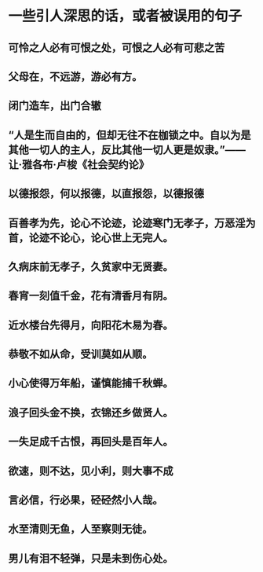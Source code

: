 # 一些引人深思的话，或者被误用的句子

## 可怜之人必有可恨之处，可恨之人必有可悲之苦

## 父母在，不远游，游必有方。

## 闭门造车，出门合辙

## “人是生而自由的，但却无往不在枷锁之中。自以为是其他一切人的主人，反比其他一切人更是奴隶。”——让·雅各布·卢梭《社会契约论》

## 以德报怨，何以报德，以直报怨，以德报德

## 百善孝为先，论心不论迹，论迹寒门无孝子，万恶淫为首，论迹不论心，论心世上无完人。

## 久病床前无孝子，久贫家中无贤妻。

## 春宵一刻值千金，花有清香月有阴。

## 近水楼台先得月，向阳花木易为春。

## 恭敬不如从命，受训莫如从顺。

## 小心使得万年船，谨慎能捕千秋蝉。

## 浪子回头金不换，衣锦还乡做贤人。

## 一失足成千古恨，再回头是百年人。

## 欲速，则不达，见小利，则大事不成

## 言必信，行必果，硁硁然小人哉。

## 水至清则无鱼，人至察则无徒。

## 男儿有泪不轻弹，只是未到伤心处。